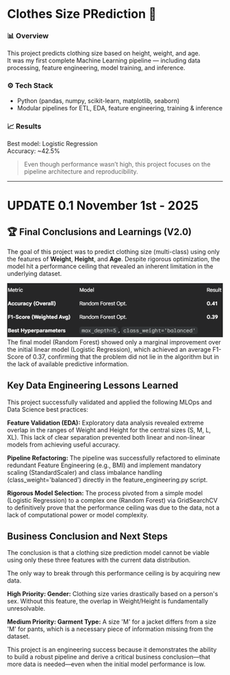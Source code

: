 # Clothes Size PRediction 👚

### 📊 Overview
This project predicts clothing size based on height, weight, and age.  
It was my first complete Machine Learning pipeline — including data processing, feature engineering, model training, and inference.

### ⚙️ Tech Stack
- Python (pandas, numpy, scikit-learn, matplotlib, seaborn)
- Modular pipelines for ETL, EDA, feature engineering, training & inference

### 📈 Results
Best model: Logistic Regression  
Accuracy: ~42.5%

> Even though performance wasn’t high, this project focuses on the pipeline architecture and reproducibility.

---

# UPDATE 0.1 November 1st - 2025
## 🏆 Final Conclusions and Learnings (V2.0)

The goal of this project was to predict clothing size (multi-class) using only the features of **Weight**, **Height**, and **Age**. Despite rigorous optimization, the model hit a performance ceiling that revealed an inherent limitation in the underlying dataset.

![alt text](image.png)
The final model (Random Forest) showed only a marginal improvement over the initial linear model (Logistic Regression), which achieved an average F1-Score of 0.37, confirming that the problem did not lie in the algorithm but in the lack of available predictive information.

## Key Data Engineering Lessons Learned
This project successfully validated and applied the following MLOps and Data Science best practices:

**Feature Validation (EDA):** Exploratory data analysis revealed extreme overlap in the ranges of Weight and Height for the central sizes (S, M, L, XL). This lack of clear separation prevented both linear and non-linear models from achieving useful accuracy.

**Pipeline Refactoring:** The pipeline was successfully refactored to eliminate redundant Feature Engineering (e.g., BMI) and implement mandatory scaling (StandardScaler) and class imbalance handling (class_weight='balanced') directly in the feature_engineering.py script.

**Rigorous Model Selection:** The process pivoted from a simple model (Logistic Regression) to a complex one (Random Forest) via GridSearchCV to definitively prove that the performance ceiling was due to the data, not a lack of computational power or model complexity.

## Business Conclusion and Next Steps
The conclusion is that a clothing size prediction model cannot be viable using only these three features with the current data distribution.

The only way to break through this performance ceiling is by acquiring new data.

**High Priority: Gender:** Clothing size varies drastically based on a person's sex. Without this feature, the overlap in Weight/Height is fundamentally unresolvable.

**Medium Priority: Garment Type:** A size 'M' for a jacket differs from a size 'M' for pants, which is a necessary piece of information missing from the dataset.

This project is an engineering success because it demonstrates the ability to build a robust pipeline and derive a critical business conclusion—that more data is needed—even when the initial model performance is low.